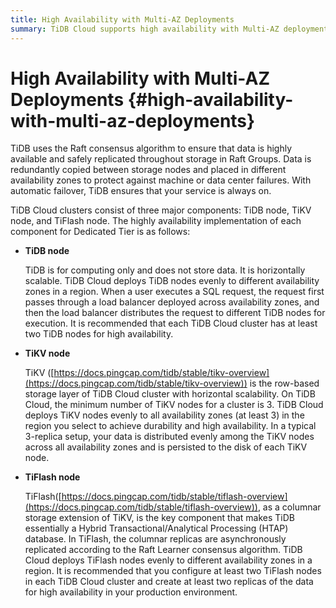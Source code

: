 ```yaml
---
title: High Availability with Multi-AZ Deployments
summary: TiDB Cloud supports high availability with Multi-AZ deployments.
---
```


# High Availability with Multi-AZ Deployments {#high-availability-with-multi-az-deployments}

TiDB uses the Raft consensus algorithm to ensure that data is highly available and safely replicated throughout storage in Raft Groups. Data is redundantly copied between storage nodes and placed in different availability zones to protect against machine or data center failures. With automatic failover, TiDB ensures that your service is always on.

TiDB Cloud clusters consist of three major components: TiDB node, TiKV node, and TiFlash node. The highly availability implementation of each component for Dedicated Tier is as follows:

-   **TiDB node**

    TiDB is for computing only and does not store data. It is horizontally scalable. TiDB Cloud deploys TiDB nodes evenly to different availability zones in a region. When a user executes a SQL request, the request first passes through a load balancer deployed across availability zones, and then the load balancer distributes the request to different TiDB nodes for execution. It is recommended that each TiDB Cloud cluster has at least two TiDB nodes for high availability.

-   **TiKV node**

    TiKV ([https://docs.pingcap.com/tidb/stable/tikv-overview](https://docs.pingcap.com/tidb/stable/tikv-overview)) is the row-based storage layer of TiDB Cloud cluster with horizontal scalability. On TiDB Cloud, the minimum number of TiKV nodes for a cluster is 3. TiDB Cloud deploys TiKV nodes evenly to all availability zones (at least 3) in the region you select to achieve durability and high availability. In a typical 3-replica setup, your data is distributed evenly among the TiKV nodes across all availability zones and is persisted to the disk of each TiKV node.

-   **TiFlash node**

    TiFlash([https://docs.pingcap.com/tidb/stable/tiflash-overview](https://docs.pingcap.com/tidb/stable/tiflash-overview)), as a columnar storage extension of TiKV, is the key component that makes TiDB essentially a Hybrid Transactional/Analytical Processing (HTAP) database. In TiFlash, the columnar replicas are asynchronously replicated according to the Raft Learner consensus algorithm. TiDB Cloud deploys TiFlash nodes evenly to different availability zones in a region. It is recommended that you configure at least two TiFlash nodes in each TiDB Cloud cluster and create at least two replicas of the data for high availability in your production environment.
